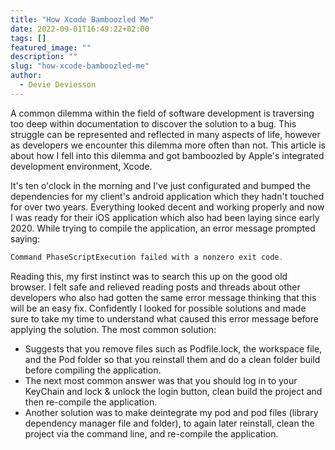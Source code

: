 ```yaml
---
title: "How Xcode Bamboozled Me"
date: 2022-09-01T16:49:22+02:00
tags: []
featured_image: ""
description: ""
slug: "how-xcode-bamboozled-me"
author:
  - Devie Deviesson
---
```


A common dilemma within the field of software development is traversing too deep within documentation to discover the solution to a bug. This struggle can be represented and reflected in many aspects of life, however as developers we encounter this dilemma more often than not. This article is about how I fell into this dilemma and got bamboozled by Apple's integrated development environment, Xcode.

It's ten o'clock in the morning and I've just configurated and bumped the dependencies for my client's android application which they hadn't touched for over two years. Everything looked decent and working properly and now I was ready for their iOS application which also had been laying since early 2020. While trying to compile the application, an error message prompted saying:

```Swift
Command PhaseScriptExecution failed with a nonzero exit code.
```

Reading this, my first instinct was to search this up on the good old browser. I felt safe and relieved reading posts and threads about other developers who also had gotten the same error message thinking that this will be an easy fix. Confidently I looked for possible solutions and made sure to take my time to understand what caused this error message before applying the solution. The most common solution:

- Suggests that you remove files such as Podfile.lock, the workspace file, and the Pod folder so that you reinstall them and do a clean folder build before compiling the application.
- The next most common answer was that you should log in to your KeyChain and lock & unlock the login button, clean build the project and then re-compile the application.
- Another solution was to make deintegrate my pod and pod files (library dependency manager file and folder), to again later reinstall, clean the project via the command line, and re-compile the application.
